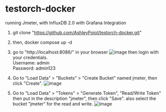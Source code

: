 # testorch-docker
running Jmeter, with InfluxDB 2.0 with Grafana Integration

1. git clone "https://github.com/AshleyPojol/testorch-docker.git"
2. then, docker compose up -d
3. go to "http://localhost:8086/" in your browser
 ![image](https://github.com/user-attachments/assets/4b6611ab-0d72-435d-9434-b7ff82293fd9)
then login with your credentials.
<br> Username: admin <br>
Password: admin123
4. Go to "Load Data" > "Buckets" > "Create Bucket" named jmeter, then click "Create".
![image](https://github.com/user-attachments/assets/06be62be-c204-4138-9b21-357c0cdd4782)

5. Go to "Load Data" > "Tokens" > "Generate Token", "Read/Write Token" then put in the description "jmeter", then click "Save". also select the bucket "jmeter" for the read and write.
![image](https://github.com/user-attachments/assets/4688c159-ef4c-4375-8495-e4e29827bf32) <br>

